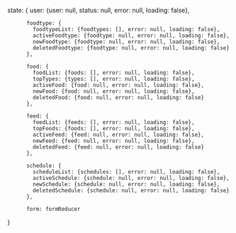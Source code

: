 state: {
          user: {user: null, status: null, error: null, loading: false},

          foodtype: {
            foodtypeList: {foodtypes: [], error: null, loading: false},
            activeFoodtype: {foodtype: null, error: null, loading: false},
            newFoodtype: {foodtype: null, error: null, loading: false},
            deletedFoodtype: {foodtype: null, error: null, loading: false}
          },

          food: {
            foodList: {foods: [], error: null, loading: false},
            topTypes: {types: [], error: null, loading: false},
            activeFood: {food: null, error: null, loading: false},
            newFood: {food: null, error: null, loading: false},
            deletedFood: {food: null, error: null, loading: false}
          },

          feed: {
            feedList: {feeds: [], error: null, loading: false},
            topFoods: {foods: [], error: null, loading: false},
            activeFeed: {feed: null, error: null, loading: false},
            newFeed: {feed: null, error: null, loading: false},
            deletedFeed: {feed: null, error: null, loading: false}
          },

          schedule: {
            scheduleList: {schedules: [], error: null, loading: false},
            activeSchedule: {schedule: null, error: null, loading: false},
            newSchedule: {schedule: null, error: null, loading: false},
            deletedSchedule: {schedule: null, error: null, loading: false}
          },
          
          form: formReducer
}
